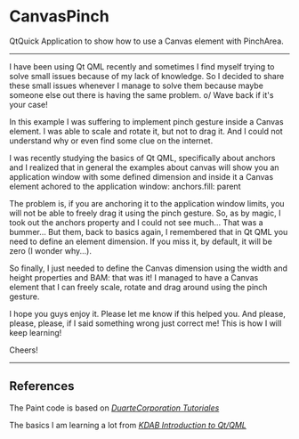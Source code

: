 # CanvasPinch
QtQuick Application to show how to use a Canvas element with PinchArea.

-------

I have been using Qt QML recently and sometimes I find myself trying to solve small issues because of my lack of knowledge. So I decided to share these small issues whenever I manage to solve them because maybe someone else out there is having the same problem.  o/  Wave back if it's your case!

In this example I was suffering to implement pinch gesture inside a Canvas element. I was able to scale and rotate it, but not to drag it. And I could not understand why or even find some clue on the internet. 

I was recently studying the basics of Qt QML, specifically about anchors and I realized that in general the examples about canvas will show you an application window with some defined dimension and inside it a Canvas element achored to the application window: anchors.fill: parent

The problem is, if you are anchoring it to the application window limits, you will not be able to freely drag it using the pinch gesture. So, as by magic, I took out the anchors property and I could not see much... That was a bummer... But them, back to basics again, I remembered that in Qt QML you need to define an element dimension. If you miss it, by default, it will be zero (I wonder why...). 

So finally, I just needed to define the Canvas dimension using the width and height properties and BAM: that was it! I managed to have a Canvas element that I can freely scale, rotate and drag around using the pinch gesture.

I hope you guys enjoy it.
Please let me know if this helped you.
And please, please, please, if I said something wrong just correct me! This is how I will keep learning!

Cheers!

-------
## References

The Paint code is based on *[DuarteCorporation Tutoriales](https://youtu.be/DBD7GpuKQxk)*

The basics I am learning a lot from *[KDAB Introduction to Qt/QML](https://www.youtube.com/playlist?list=PL6CJYn40gN6hdNC1IGQZfVI707dh9DPRc)*

